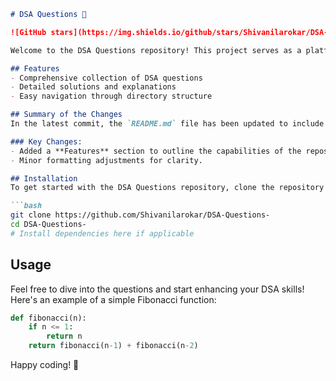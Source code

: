 ```markdown
# DSA Questions 🚀

![GitHub stars](https://img.shields.io/github/stars/Shivanilarokar/DSA-Questions-?style=social) ![Forks](https://img.shields.io/github/forks/Shivanilarokar/DSA-Questions-?style=social)

Welcome to the DSA Questions repository! This project serves as a platform for developers and learners to practice and enhance their skills in Data Structures and Algorithms (DSA). This repository is designed to help you improve your understanding of various data structures and algorithms through a collection of questions and solutions.

## Features
- Comprehensive collection of DSA questions
- Detailed solutions and explanations
- Easy navigation through directory structure

## Summary of the Changes
In the latest commit, the `README.md` file has been updated to include a new section that highlights the features of the repository, making it easier for users to understand what they can expect. Additionally, some formatting adjustments were made for improved readability.

### Key Changes:
- Added a **Features** section to outline the capabilities of the repository.
- Minor formatting adjustments for clarity.

## Installation
To get started with the DSA Questions repository, clone the repository and install any necessary dependencies:

```bash
git clone https://github.com/Shivanilarokar/DSA-Questions-
cd DSA-Questions-
# Install dependencies here if applicable
```

## Usage
Feel free to dive into the questions and start enhancing your DSA skills! Here's an example of a simple Fibonacci function:

```python
def fibonacci(n):
    if n <= 1:
        return n
    return fibonacci(n-1) + fibonacci(n-2)
```

Happy coding! 🎉
```